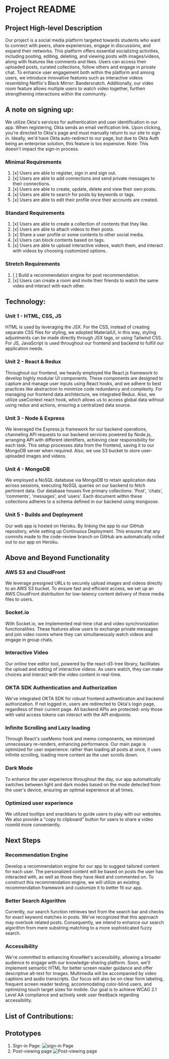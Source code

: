 # Project README

## Project High-level Description

Our project is a social media platform targeted towards students who want to connect with peers, share experiences, engage in discussions, and expand their networks. This platform offers essential socializing activities, including posting, editing, deleting, and viewing posts with images/videos, along with features like comments and likes. Users can access their uploaded posts, curated collections, follow others and engage in private chat. To enhance user engagement both within the platform and among users, we introduce innovative features such as interactive videos resembling Netflix's Black Mirror: Bandersnatch. Additionally, our video room feature allows multiple users to watch video together, furthen strengthening interactions within the community.

## A note on signing up:

We utilize Okta's services for authentication and user identification in our app. When registering, Okta sends an email verification link. Upon clicking, you're directed to Okta's page and must manually return to our site to sign in. Ideally, we'd have Okta auto-redirect to our page, but due to Okta Auth being an enterprise solution, this feature is too expensive. Note: This doesn't impact the sign-in process.

### Minimal Requirements

1. [x] Users are able to register, sign in and sign out.
2. [x] Users are able to add connections and send private messages to their connections.
3. [x] Users are able to create, update, delete and view their own posts.
4. [x] Users are able to search for posts by keywords or tags.
5. [x] Users are able to edit their profile once their accounts are created.

### Standard Requirements

1. [x] Users are able to create a collection of contents that they like.
2. [x] Users are able to attach videos to their posts.
3. [x] Share a user profile or some contents to other social media.
4. [x] Users can block contents based on tags.
5. [x] Users are able to upload interactive videos, watch them, and interact with videos by choosing customized options.

### Stretch Requirements

1. [ ] Build a recommendation engine for post recommendation.
2. [x] Users can create a room and invite their friends to watch the same video and interact with each other.

## Technology:

### Unit 1 - HTML, CSS, JS
HTML is used by leveraging the JSX. For the CSS, instead of creating separate CSS files for styling, we adopted MaterialUI, 
in this way, styling adjustments can be made directly through JSX tags, or using Tailwind CSS.
For JS, JavaScript is used throughout our frontend and backend to fulfill our application needs.

### Unit 2 - React & Redux

Throughout our frontend, we heavily employed the React.js framework to develop highly modular UI components. 
These components are designed to capture and manage user inputs using React hooks,
and we adhere to best practices like abstraction to minimize code redundancy and complexity. 
For managing our frontend data architecture, we integrated Redux. Also, we utilize useContext react hook,
which allows us to access global data without using redux and actions, ensuring a centralized data source.

### Unit 3 - Node & Express

We leveraged the Express.js framework for our backend operations, 
channeling API requests to our backend services powered by Node.js, arranging API with different identifiers, 
achieving clear responsibility for each task.
This setup processes data from the frontend, saving it to our MongoDB server when required. 
Also, we use S3 bucket to store user-uploaded images and videos.

### Unit 4 - MongoDB

We employed a NoSQL database via MongoDB to retain application data across sessions, 
executing NoSQL queries on our backend to fetch pertinent data. 
Our database houses five primary collections: 'Post', 'chats', 'comments', 'messages', and 'users'. 
Each document within these collections adheres to a schema defined in our backend using mongoose.

### Unit 5 - Builds and Deployment

Our web app is hosted on Heroku. By linking the app to our GitHub repository, while setting up Continuous Deployment. 
This ensures that any commits made to the code-review branch on GitHub are automatically rolled out to our app on Heroku.

<!-- ### Users are able to register, sign in and sign out:

1. Use Mongoose to link MongoDB with backend objects and create a MongoDB database in MongoDB Atlas.
2. Build a sign-in webpage.
3. Integrate Okta SDK for authentication to allow users to sign up with email/phone/account+password, login, log out.
4. Deploy our front-end, back-end to a deployment platform (e.g., Vercel, Render, Cyclic, Railway, Deta, fly.io, Nextify).
5. Establish the general structure of front-end and backend project.

### Users are able to create, update, delete and view their posts:

1. Design schema of users (and potentially post, tag) (include a list of friends' id as a field in the user schema) and link schemas with MongoDB instances.
2. Develop a user-friendly UX and UI for post management.
3. Develop CRUD API endpoints for post management.
4. Generate test data for posts.
5. Write front-end code to make API calls to backend to retrieve data. -->

## Above and Beyond Functionality

### AWS S3 and CloudFront

We leverage presigned URLs to securely upload images and videos directly to an AWS S3 bucket. To ensure fast and efficient access, we set up an AWS CloudFront distribution for low-latency content delivery of these media files to users.

### Socket.io

With Socket.io, we implemented real-time chat and video synchronization functionalities. These features allow users to exchange private messages and join video rooms where they can simultaneously watch videos and engage in group chats.

### Interactive Video

Our online tree editor tool, powered by the react-d3-tree library, facilitates the upload and editing of interactive videos. As users watch, they can make choices and interact with the video content in real-time.

### OKTA SDK Authentication and Authorization

We've integrated OKTA SDK for robust frontend authentication and backend authorization. If not logged in, users are redirected to Okta's login page, regardless of their current page. All backend APIs are protected: only those with valid access tokens can interact with the API endpoints.

### Infinite Scrolling and Lazy loading

Through React's useMemo hook and memo components, we minimized unnecessary re-renders, enhancing performance. Our main page is optimized for user experience: rather than loading all posts at once, it uses infinite scrolling, loading more content as the user scrolls down.

### Dark Mode

To enhance the user experience throughout the day, our app automatically switches between light and dark modes based on the mode detected from the user's device, ensuring an optimal experience at all times.

### Optimized user experience
We utilized tooltips and snackbars to guide users to play with our websites. We also provide a "copy to clipboard" button for users to share a video roomId more conveniently.

## Next Steps

### Recommendation Engine

Develop a recommendation engine for our app to suggest tailored content for each user. The personalized content will be based on posts the user has interacted with, as well as those they have liked and commented on. To construct this recommendation engine, we will utilize an existing recommendation framework and customize it to better fit our app.

### Better Search Algorithm

Currently, our search function retrieves text from the search bar and checks for exact keyword matches in posts. We've recognized that this approach may overlook related posts. Consequently, we intend to enhance our search algorithm from mere substring matching to a more sophisticated fuzzy search.

### Accessibility

We're committed to enhancing KnowNet's accessibility, allowing a broader audience to engage with our knowledge-sharing platform. Soon, we'll implement semantic HTML for better screen reader guidance and offer descriptive alt-text for images. Multimedia will be accompanied by video captions and audio transcripts. Our focus will also be on clear form labeling, frequent screen reader testing, accommodating color-blind users, and optimizing touch target sizes for mobile. Our goal is to achieve WCAG 2.1 Level AA compliance and actively seek user feedback regarding accessibility.

## List of Contributions:

## Prototypes

1. Sign-in Page:
   ![sign-in Page](https://user-images.githubusercontent.com/99515001/258669743-ca17a245-0358-435a-ba96-8ab7bf6aefc0.png)
2. Post-viewing page
   ![Post-viewing page](https://user-images.githubusercontent.com/99515001/258669750-e2dc043f-e1c5-45f2-9d49-129910ea2a07.png)
